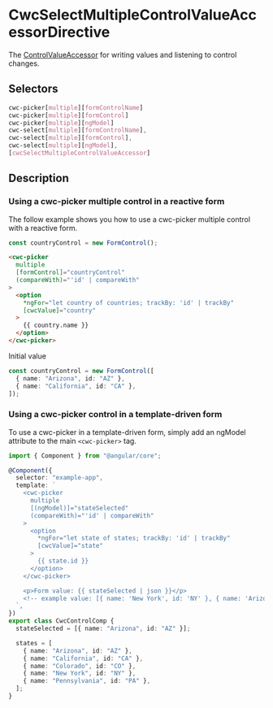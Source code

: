 # CwcSelectMultipleControlValueAccessorDirective

The [ControlValueAccessor](https://angular.io/api/forms/ControlValueAccessor) for writing values and listening to control changes.

## Selectors

```css
cwc-picker[multiple][formControlName]
cwc-picker[multiple][formControl]
cwc-picker[multiple][ngModel]
cwc-select[multiple][formControlName],
cwc-select[multiple][formControl],
cwc-select[multiple][ngModel],
[cwcSelectMultipleControlValueAccessor]
```

## Description

### Using a cwc-picker multiple control in a reactive form

The follow example shows you how to use a cwc-picker multiple control with a reactive form.

```typescript
const countryControl = new FormControl();
```

```html
<cwc-picker
  multiple
  [formControl]="countryControl"
  (compareWith)="'id' | compareWith"
>
  <option
    *ngFor="let country of countries; trackBy: 'id' | trackBy"
    [cwcValue]="country"
  >
    {{ country.name }}
  </option>
</cwc-picker>
```

Initial value

```typescript
const countryControl = new FormControl([
  { name: "Arizona", id: "AZ" },
  { name: "California", id: "CA" },
]);
```

### Using a cwc-picker control in a template-driven form

To use a cwc-picker in a template-driven form, simply add an ngModel attribute to the main `<cwc-picker>` tag.

```typescript
import { Component } from "@angular/core";

@Component({
  selector: "example-app",
  template: `
    <cwc-picker
      multiple
      [(ngModel)]="stateSelected"
      (compareWith)="'id' | compareWith"
    >
      <option
        *ngFor="let state of states; trackBy: 'id' | trackBy"
        [cwcValue]="state"
      >
        {{ state.id }}
      </option>
    </cwc-picker>

    <p>Form value: {{ stateSelected | json }}</p>
    <!-- example value: [{ name: 'New York', id: 'NY' }, { name: 'Arizona', id: 'AZ' }] -->
  `,
})
export class CwcControlComp {
  stateSelected = [{ name: "Arizona", id: "AZ" }];

  states = [
    { name: "Arizona", id: "AZ" },
    { name: "California", id: "CA" },
    { name: "Colorado", id: "CO" },
    { name: "New York", id: "NY" },
    { name: "Pennsylvania", id: "PA" },
  ];
}
```
